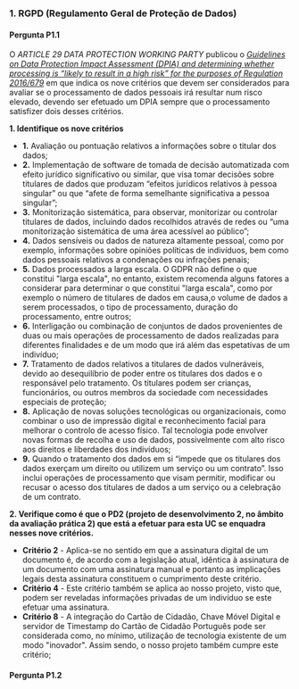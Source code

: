 ### 1\. RGPD (Regulamento Geral de Proteção de Dados)

#### Pergunta P1.1

O _ARTICLE 29 DATA PROTECTION WORKING PARTY_ publicou o [_Guidelines on Data Protection Impact Assessment (DPIA) and determining whether processing is “likely to result in a high risk” for the purposes of Regulation 2016/679_](Aula11/EU.20171013_wp248_rev01_enpdf.pdf) em que indica os nove critérios que devem ser considerados para avaliar se o processamento de dados pessoais irá resultar num risco elevado, devendo ser efetuado um DPIA sempre que o processamento satisfizer dois desses critérios.

**1. Identifique os nove critérios**

+ **1.**  Avaliação ou pontuação relativos a informações sobre o titular dos dados;
+ **2.**  Implementação de software de tomada de decisão automatizada com efeito jurídico significativo ou similar, que visa tomar decisões sobre titulares de dados que produzam “efeitos jurídicos relativos à pessoa singular” ou que “afete de forma semelhante significativa a pessoa singular”;
+ **3.**  Monitorização sistemática, para observar, monitorizar ou controlar titulares de dados, incluindo dados recolhidos através de redes ou “uma monitorização sistemática de uma área acessível ao público”;
+ **4.**  Dados sensíveis ou dados de natureza altamente pessoal, como por exemplo, informações sobre opiniões políticas de indivíduos, bem como dados pessoais relativos a condenações ou infrações penais;
+ **5.**  Dados processados a larga escala. O GDPR não define o que constitui "larga escala", no entanto, existem recomenda alguns fatores a considerar para determinar o que constitui "larga escala", como por exemplo o número de titulares de dados em causa,o volume de dados a serem processados, o tipo de processamento, duração do processamento,  entre outros;
+ **6.**  Interligação ou combinação de conjuntos de dados provenientes de duas ou mais operações de processamento de dados realizadas para diferentes finalidades e de um modo que irá além das espetativas de um indivíduo;
+ **7.**  Tratamento de dados relativos a titulares de dados vulneráveis, devido ao desequilíbrio de poder entre os titulares dos dados e o responsável pelo tratamento. Os titulares podem ser crianças, funcionários, ou outros membros da sociedade com necessidades especiais de proteção;
+ **8.**  Aplicação de novas soluções tecnológicas ou organizacionais, como combinar o uso de impressão digital e reconhecimento facial para melhorar o controlo de acesso físico. Tal tecnologia pode envolver novas formas de recolha e uso de dados, possivelmente com alto risco aos direitos e liberdades dos indivíduos;
+ **9.**  Quando o tratamento dos dados em si “impede que os titulares dos dados exerçam um direito ou utilizem um serviço ou um contrato”. Isso inclui operações de processamento que visam permitir, modificar ou recusar o acesso dos titulares de dados a um serviço ou a celebração de um contrato.


**2. Verifique como é que o PD2 (projeto de desenvolvimento 2, no âmbito da avaliação prática 2) que está a efetuar para esta UC se enquadra nesses nove critérios.**

+ **Critério 2** - Aplica-se no sentido em que a assinatura digital de um documento é, de acordo com a legislação atual, idêntica à assinatura de um documento com uma assinatura manual e portanto as implicações legais desta assinatura constituem o cumprimento deste critério.
+ **Critério 4** - Este critério também se aplica ao nosso projeto, visto que, podem ser reveladas informações privadas de um indivíduo se este efetuar uma assinatura.
+ **Critério 8** - A integração do Cartão de Cidadão, Chave Móvel Digital e servidor de Timestamp do Cartão de Cidadão Português pode ser considerada como, no mínimo, utilização de tecnologia existente de um modo "inovador". Assim sendo, o nosso projeto também cumpre este critério;



#### Pergunta P1.2





